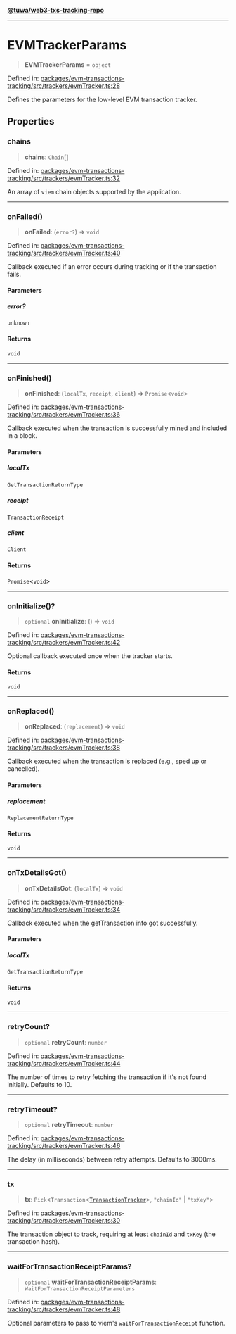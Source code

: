 [**@tuwa/web3-txs-tracking-repo**](../../../README.md)

***

# EVMTrackerParams

> **EVMTrackerParams** = `object`

Defined in: [packages/evm-transactions-tracking/src/trackers/evmTracker.ts:28](https://github.com/TuwaIO/web3-transactions-tracking/blob/f61e365332b37eac7250c41319315eecba3a08d6/packages/evm-transactions-tracking/src/trackers/evmTracker.ts#L28)

Defines the parameters for the low-level EVM transaction tracker.

## Properties

### chains

> **chains**: `Chain`[]

Defined in: [packages/evm-transactions-tracking/src/trackers/evmTracker.ts:32](https://github.com/TuwaIO/web3-transactions-tracking/blob/f61e365332b37eac7250c41319315eecba3a08d6/packages/evm-transactions-tracking/src/trackers/evmTracker.ts#L32)

An array of `viem` chain objects supported by the application.

***

### onFailed()

> **onFailed**: (`error?`) => `void`

Defined in: [packages/evm-transactions-tracking/src/trackers/evmTracker.ts:40](https://github.com/TuwaIO/web3-transactions-tracking/blob/f61e365332b37eac7250c41319315eecba3a08d6/packages/evm-transactions-tracking/src/trackers/evmTracker.ts#L40)

Callback executed if an error occurs during tracking or if the transaction fails.

#### Parameters

##### error?

`unknown`

#### Returns

`void`

***

### onFinished()

> **onFinished**: (`localTx`, `receipt`, `client`) => `Promise`\<`void`\>

Defined in: [packages/evm-transactions-tracking/src/trackers/evmTracker.ts:36](https://github.com/TuwaIO/web3-transactions-tracking/blob/f61e365332b37eac7250c41319315eecba3a08d6/packages/evm-transactions-tracking/src/trackers/evmTracker.ts#L36)

Callback executed when the transaction is successfully mined and included in a block.

#### Parameters

##### localTx

`GetTransactionReturnType`

##### receipt

`TransactionReceipt`

##### client

`Client`

#### Returns

`Promise`\<`void`\>

***

### onInitialize()?

> `optional` **onInitialize**: () => `void`

Defined in: [packages/evm-transactions-tracking/src/trackers/evmTracker.ts:42](https://github.com/TuwaIO/web3-transactions-tracking/blob/f61e365332b37eac7250c41319315eecba3a08d6/packages/evm-transactions-tracking/src/trackers/evmTracker.ts#L42)

Optional callback executed once when the tracker starts.

#### Returns

`void`

***

### onReplaced()

> **onReplaced**: (`replacement`) => `void`

Defined in: [packages/evm-transactions-tracking/src/trackers/evmTracker.ts:38](https://github.com/TuwaIO/web3-transactions-tracking/blob/f61e365332b37eac7250c41319315eecba3a08d6/packages/evm-transactions-tracking/src/trackers/evmTracker.ts#L38)

Callback executed when the transaction is replaced (e.g., sped up or cancelled).

#### Parameters

##### replacement

`ReplacementReturnType`

#### Returns

`void`

***

### onTxDetailsGot()

> **onTxDetailsGot**: (`localTx`) => `void`

Defined in: [packages/evm-transactions-tracking/src/trackers/evmTracker.ts:34](https://github.com/TuwaIO/web3-transactions-tracking/blob/f61e365332b37eac7250c41319315eecba3a08d6/packages/evm-transactions-tracking/src/trackers/evmTracker.ts#L34)

Callback executed when the getTransaction info got successfully.

#### Parameters

##### localTx

`GetTransactionReturnType`

#### Returns

`void`

***

### retryCount?

> `optional` **retryCount**: `number`

Defined in: [packages/evm-transactions-tracking/src/trackers/evmTracker.ts:44](https://github.com/TuwaIO/web3-transactions-tracking/blob/f61e365332b37eac7250c41319315eecba3a08d6/packages/evm-transactions-tracking/src/trackers/evmTracker.ts#L44)

The number of times to retry fetching the transaction if it's not found initially. Defaults to 10.

***

### retryTimeout?

> `optional` **retryTimeout**: `number`

Defined in: [packages/evm-transactions-tracking/src/trackers/evmTracker.ts:46](https://github.com/TuwaIO/web3-transactions-tracking/blob/f61e365332b37eac7250c41319315eecba3a08d6/packages/evm-transactions-tracking/src/trackers/evmTracker.ts#L46)

The delay (in milliseconds) between retry attempts. Defaults to 3000ms.

***

### tx

> **tx**: `Pick`\<`Transaction`\<[`TransactionTracker`](../enumerations/TransactionTracker.md)\>, `"chainId"` \| `"txKey"`\>

Defined in: [packages/evm-transactions-tracking/src/trackers/evmTracker.ts:30](https://github.com/TuwaIO/web3-transactions-tracking/blob/f61e365332b37eac7250c41319315eecba3a08d6/packages/evm-transactions-tracking/src/trackers/evmTracker.ts#L30)

The transaction object to track, requiring at least `chainId` and `txKey` (the transaction hash).

***

### waitForTransactionReceiptParams?

> `optional` **waitForTransactionReceiptParams**: `WaitForTransactionReceiptParameters`

Defined in: [packages/evm-transactions-tracking/src/trackers/evmTracker.ts:48](https://github.com/TuwaIO/web3-transactions-tracking/blob/f61e365332b37eac7250c41319315eecba3a08d6/packages/evm-transactions-tracking/src/trackers/evmTracker.ts#L48)

Optional parameters to pass to viem's `waitForTransactionReceipt` function.
